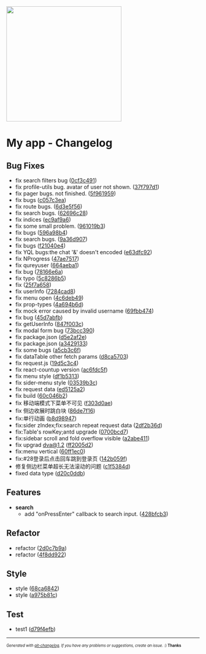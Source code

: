 <img width="300px" src="true" />

# My app - Changelog



## Bug Fixes
  - fix search filters bug
  ([0cf3c491](git@dev.aminer.org:bigsci/aminer2b/commit/0cf3c4918f0b4cba1514a1e9f3314a452ee44865))
  - fix profile-utils bug. avatar of user not shown.
  ([37f797d1](git@dev.aminer.org:bigsci/aminer2b/commit/37f797d18ffb6bdce295868f002c66a8a3c9c729))
  - fix pager bugs. not finished.
  ([5f961959](git@dev.aminer.org:bigsci/aminer2b/commit/5f961959b25fa255d4afea472751506e05ab437a))
  - fix bugs
  ([c057c3ea](git@dev.aminer.org:bigsci/aminer2b/commit/c057c3ea4aa16c45803afb088c2295c1d44fce6c))
  - fix route bugs.
  ([6d3e5f56](git@dev.aminer.org:bigsci/aminer2b/commit/6d3e5f562e285cfcd96935fe8eef5c57523439c0))
  - fix search bugs.
  ([62696c28](git@dev.aminer.org:bigsci/aminer2b/commit/62696c2873027ea4f5ce1d37082e035c7e571863))
  - fix indices
  ([ec9af9a6](git@dev.aminer.org:bigsci/aminer2b/commit/ec9af9a6f24c8c53de1ed362e7dc7f80f79adbce))
  - fix some small problem.
  ([961019b3](git@dev.aminer.org:bigsci/aminer2b/commit/961019b39dc38542d72f2d6b9f4f2549ef09cb8c))
  - fix bugs
  ([596a98b4](git@dev.aminer.org:bigsci/aminer2b/commit/596a98b44e02e5e547acacf59674f084752100ad))
  - fix search bugs.
  ([9a36d907](git@dev.aminer.org:bigsci/aminer2b/commit/9a36d907017ad8ffe785606e76865a33eb016a2e))
  - fix bugs
  ([f21040e4](git@dev.aminer.org:bigsci/aminer2b/commit/f21040e410ffc8910c09cf2db32a26b15b447961))
  - fix YQL bugs:the chat '&' doesn't encoded
  ([e63dfc92](git@dev.aminer.org:bigsci/aminer2b/commit/e63dfc92916d4c7349aaf5aa819fac6581a4263c))
  - fix NProgress
  ([47ae7517](git@dev.aminer.org:bigsci/aminer2b/commit/47ae7517a8bfcd1456beaa8103c45a9787f50485))
  - fix qureyuser
  ([664aeba1](git@dev.aminer.org:bigsci/aminer2b/commit/664aeba1330a79b7b0559870b856c3b25b074a5a))
  - fix bug
  ([78166e6a](git@dev.aminer.org:bigsci/aminer2b/commit/78166e6a83e4125a3b29fe01f78821b89305c3a0))
  - fix typo
  ([5c8286b5](git@dev.aminer.org:bigsci/aminer2b/commit/5c8286b5cb22a08fd75ff46fc04c0ecd034b8c61))
  - fix
  ([25f7a658](git@dev.aminer.org:bigsci/aminer2b/commit/25f7a65897637bf5c9d6154f5efe0b9110e57c6d))
  - fix userInfo
  ([7284cad8](git@dev.aminer.org:bigsci/aminer2b/commit/7284cad8aa982e941e281dcf60c87abbeba2d4de))
  - fix menu open
  ([4c6deb49](git@dev.aminer.org:bigsci/aminer2b/commit/4c6deb49d34372c19e002bf20b84f841eef2cf62))
  - fix prop-types
  ([4a694b6d](git@dev.aminer.org:bigsci/aminer2b/commit/4a694b6df8c2b7aebc412f3a64050289469acdb1))
  - fix mock error caused by invalid username
  ([69fbb474](git@dev.aminer.org:bigsci/aminer2b/commit/69fbb4742e576d41e8ace771a305b6eda7884943))
  - fix bug
  ([45d7abfb](git@dev.aminer.org:bigsci/aminer2b/commit/45d7abfbf4a45705c25bfed646db129d330b4431))
  - fix getUserInfo
  ([847f003c](git@dev.aminer.org:bigsci/aminer2b/commit/847f003cd8353ba64fe5a2c00e91e1ba9aba864b))
  - fix modal form bug
  ([73bcc390](git@dev.aminer.org:bigsci/aminer2b/commit/73bcc3901a388773265f1467e686607a6f593e4e))
  - fix package.json
  ([d5e2af2e](git@dev.aminer.org:bigsci/aminer2b/commit/d5e2af2e4658087ac31be2ea8251c65fd7f564de))
  - fix package.json
  ([a3429133](git@dev.aminer.org:bigsci/aminer2b/commit/a3429133c3fc37da471f8c6c3ae700e0c346e55e))
  - fix some bugs
  ([a5cb3c6f](git@dev.aminer.org:bigsci/aminer2b/commit/a5cb3c6fcea35107d4144b0f5bc43f820bb2e221))
  - fix dataTable other fetch params
  ([d8ca5703](git@dev.aminer.org:bigsci/aminer2b/commit/d8ca570348e6281365154527e313ca36d9ec0070))
  - fix request.js
  ([19d5c3c4](git@dev.aminer.org:bigsci/aminer2b/commit/19d5c3c4bd20961aa63037eb00c093ac3b205094))
  - fix react-countup version
  ([ac6fdc5f](git@dev.aminer.org:bigsci/aminer2b/commit/ac6fdc5fba9fcf038deb3c57ae501469dfb8a7c8))
  - fix menu style
  ([df1b5313](git@dev.aminer.org:bigsci/aminer2b/commit/df1b53130fd9938cad9e71204fb858c46113372d))
  - fix sider-menu style
  ([03539b3c](git@dev.aminer.org:bigsci/aminer2b/commit/03539b3cc59b1d768420cbe22fa3ac29d5008553))
  - fix request data
  ([ed5125a2](git@dev.aminer.org:bigsci/aminer2b/commit/ed5125a27bde9822e33d3e141c41144a5cccca72))
  - fix build
  ([60c046b2](git@dev.aminer.org:bigsci/aminer2b/commit/60c046b200cb05bef5904c1e7a3e0b0808e39250))
  - fix 移动端模式下菜单不可见
  ([f303d0ae](git@dev.aminer.org:bigsci/aminer2b/commit/f303d0ae3c6506f0f3c670d750be6e7e549fa760))
  - fix 侧边收展时跳白块
  ([86de7f16](git@dev.aminer.org:bigsci/aminer2b/commit/86de7f16582f3b14acfc09580fa514432ed3e269))
  - fix:单行动画
  ([b8d98947](git@dev.aminer.org:bigsci/aminer2b/commit/b8d98947e6102d54a2569d90700c9a4325089a9b))
  - fix:sider zIndex;fix:search repeat request data
  ([2df2b36d](git@dev.aminer.org:bigsci/aminer2b/commit/2df2b36d3327b29a8b392ce321909e414fd3cae2))
  - fix:Table's rowKey;antd upgrade
  ([0700bcd7](git@dev.aminer.org:bigsci/aminer2b/commit/0700bcd7006d8be479dc53f4cc555191a85327b7))
  - fix:sidebar scroll and fold overflow visible
  ([a2abe411](git@dev.aminer.org:bigsci/aminer2b/commit/a2abe411c491c156426bc43f32d7f6d2b1695b89))
  - fix upgrad dva@1.2
  ([ff2005d2](git@dev.aminer.org:bigsci/aminer2b/commit/ff2005d26248a70e631d280693f8eab3ab5c9144))
  - fix:menu vertical
  ([60ff1ec0](git@dev.aminer.org:bigsci/aminer2b/commit/60ff1ec0bb779d033669797327781dbc525c3359))
  - fix:#28登录后点击回车跳到登录页
  ([142b059f](git@dev.aminer.org:bigsci/aminer2b/commit/142b059fc31098a5e3f4ed92183e80ec402a0827))
  - 修复侧边栏菜单超长无法滚动的问题
  ([c1f5384d](git@dev.aminer.org:bigsci/aminer2b/commit/c1f5384d41e6fe0c335857e1e11e79d40a47f608))
  - fixed data type
  ([d20c0ddb](git@dev.aminer.org:bigsci/aminer2b/commit/d20c0ddb260af85295b9b44bbb8b8e316a840dc8))




## Features

  - **search**
    - add "onPressEnter" callback to search input.
  ([428bfcb3](git@dev.aminer.org:bigsci/aminer2b/commit/428bfcb3a5b737453bd0b7b65f26c4d61a38c397))




## Refactor
  - refactor
  ([2d0c7b9a](git@dev.aminer.org:bigsci/aminer2b/commit/2d0c7b9aaafe404190095f958eefcaa5889f7e1b))
  - refactor
  ([4f8dd922](git@dev.aminer.org:bigsci/aminer2b/commit/4f8dd922ce50c61920a97683acf4067b3a6741a8))




## Style
  - style
  ([68ca6842](git@dev.aminer.org:bigsci/aminer2b/commit/68ca68427ecf06ceadb42ea59edf738717e524ec))
  - style
  ([a975b81c](git@dev.aminer.org:bigsci/aminer2b/commit/a975b81c328767604846012d2ca7aef815cfd2cb))




## Test
  - test1
  ([d79f4efb](git@dev.aminer.org:bigsci/aminer2b/commit/d79f4efb14dd93c71ce443bc6cb44a2231aca630))





---
<sub><sup>*Generated with [git-changelog](https://github.com/rafinskipg/git-changelog). If you have any problems or suggestions, create an issue.* :) **Thanks** </sub></sup>
